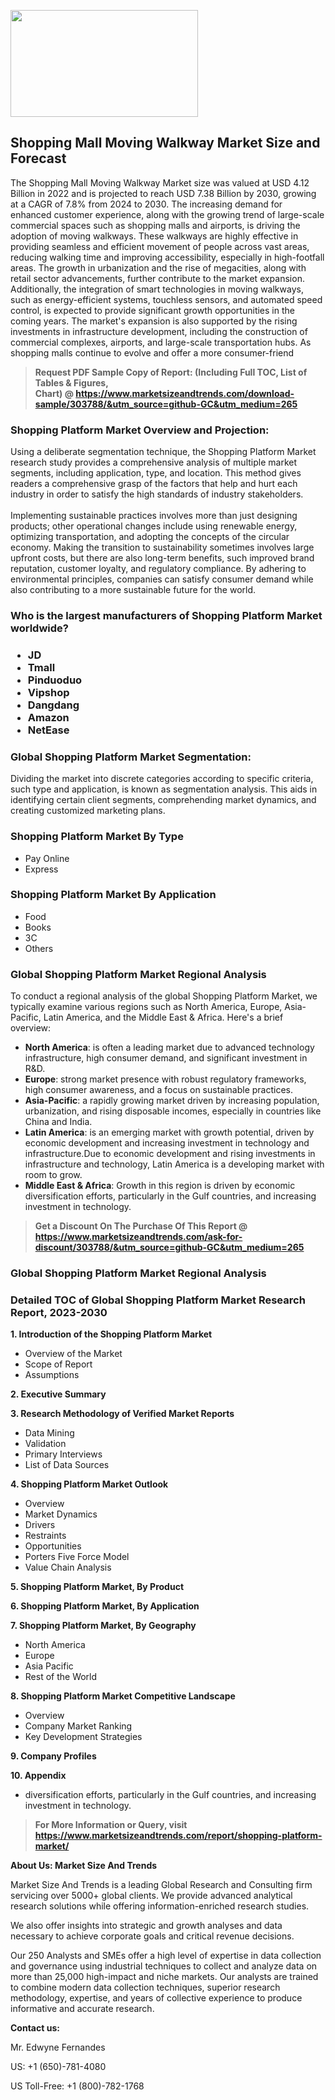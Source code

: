 <p><img class="alignnone size-medium wp-image-20088" src="https://ffe5etoiles.com/wp-content/uploads/2024/12/MST1-300x171.png" alt="" width="300" height="171" /></p><h2>Shopping Mall Moving Walkway Market Size and Forecast</h2><p>The Shopping Mall Moving Walkway Market size was valued at USD 4.12 Billion in 2022 and is projected to reach USD 7.38 Billion by 2030, growing at a CAGR of 7.8% from 2024 to 2030. The increasing demand for enhanced customer experience, along with the growing trend of large-scale commercial spaces such as shopping malls and airports, is driving the adoption of moving walkways. These walkways are highly effective in providing seamless and efficient movement of people across vast areas, reducing walking time and improving accessibility, especially in high-footfall areas. The growth in urbanization and the rise of megacities, along with retail sector advancements, further contribute to the market expansion. Additionally, the integration of smart technologies in moving walkways, such as energy-efficient systems, touchless sensors, and automated speed control, is expected to provide significant growth opportunities in the coming years. The market's expansion is also supported by the rising investments in infrastructure development, including the construction of commercial complexes, airports, and large-scale transportation hubs. As shopping malls continue to evolve and offer a more consumer-friend</p><blockquote id="" class=""><strong>Request PDF Sample Copy of Report: (Including Full TOC, List of Tables &amp; Figures, Chart)&nbsp;@&nbsp;<strong><a href="https://www.marketsizeandtrends.com/download-sample/303788/&utm_source=github-GC&utm_medium=265" target="_blank">https://www.marketsizeandtrends.com/download-sample/303788/&utm_source=github-GC&utm_medium=265</a></strong></strong></blockquote><h3 id="" class="">Shopping Platform Market&nbsp;Overview and Projection:</h3><p id="" class="">Using a deliberate segmentation technique, the Shopping Platform Market research study provides a comprehensive analysis of multiple market segments, including application, type, and location. This method gives readers a comprehensive grasp of the factors that help and hurt each industry in order to satisfy the high standards of industry stakeholders. <br /> <br />Implementing sustainable practices involves more than just designing products; other operational changes include using renewable energy, optimizing transportation, and adopting the concepts of the circular economy. Making the transition to sustainability sometimes involves large upfront costs, but there are also long-term benefits, such improved brand reputation, customer loyalty, and regulatory compliance. By adhering to environmental principles, companies can satisfy consumer demand while also contributing to a more sustainable future for the world.</p><h3 id="" class="">Who is the largest manufacturers of&nbsp;Shopping Platform Market worldwide?</h3><h3 class=""><p><ul><li>JD </li><li> Tmall </li><li> Pinduoduo </li><li> Vipshop </li><li> Dangdang </li><li> Amazon </li><li> NetEase</li></ul></p></h3><h3 id="" class="">Global&nbsp;Shopping Platform Market Segmentation:</h3><p id="" class="">Dividing the market into discrete categories according to specific criteria, such type and application, is known as segmentation analysis. This aids in identifying certain client segments, comprehending market dynamics, and creating customized marketing plans.</p><h3 id="" class="">Shopping Platform Market&nbsp;By Type</h3><p><p><ul><li>Pay Online</li><li> Express</p></li></ul></p></p><h3 id="" class="">Shopping Platform Market&nbsp;By Application</h3><p class=""><p><ul><li>Food</li><li> Books</li><li> 3C</li><li> Others</li></ul></p></p><h3 id="" class="">Global Shopping Platform Market Regional Analysis</h3><p id="" class="">To conduct a regional analysis of the global Shopping Platform Market, we typically examine various regions such as North America, Europe, Asia-Pacific, Latin America, and the Middle East &amp; Africa. Here's a brief overview:</p><ul><li><strong>North America</strong>: is often a leading market due to advanced technology infrastructure, high consumer demand, and significant investment in R&amp;D.</li><li><strong>Europe</strong>: strong market presence with robust regulatory frameworks, high consumer awareness, and a focus on sustainable practices.</li><li><strong>Asia-Pacific</strong>: a rapidly growing market driven by increasing population, urbanization, and rising disposable incomes, especially in countries like China and India.</li><li><strong>Latin America</strong>: is an emerging market with growth potential, driven by economic development and increasing investment in technology and infrastructure.Due to economic development and rising investments in infrastructure and technology, Latin America is a developing market with room to grow.</li><li><strong>Middle East &amp; Africa</strong>: Growth in this region is driven by economic diversification efforts, particularly in the Gulf countries, and increasing investment in technology.</li></ul><blockquote id="" class=""><strong>Get a Discount On The Purchase Of This Report @ <strong><a href="https://www.marketsizeandtrends.com/ask-for-discount/303788/&utm_source=github-GC&utm_medium=265" target="_blank">https://www.marketsizeandtrends.com/ask-for-discount/303788/&utm_source=github-GC&utm_medium=265</a></strong></strong></blockquote><h3 id="" class="">Global Shopping Platform Market Regional Analysis</h3><h3 id="" class="">Detailed TOC of Global Shopping Platform Market Research Report, 2023-2030</h3><p id="" class=""><strong>1. Introduction of the Shopping Platform Market</strong></p><ul><li>Overview of the Market</li><li>Scope of Report</li><li>Assumptions</li></ul><p id="" class=""><strong>2. Executive Summary</strong></p><p id="" class=""><strong>3. Research Methodology of Verified Market Reports</strong></p><ul><li>Data Mining</li><li>Validation</li><li>Primary Interviews</li><li>List of Data Sources</li></ul><p id="" class=""><strong>4. Shopping Platform Market Outlook</strong></p><ul><li>Overview</li><li>Market Dynamics</li><li>Drivers</li><li>Restraints</li><li>Opportunities</li><li>Porters Five Force Model</li><li>Value Chain Analysis</li></ul><p id="" class=""><strong>5. Shopping Platform Market, By Product</strong></p><p id="" class=""><strong>6. Shopping Platform Market, By Application</strong></p><p id="" class=""><strong>7. Shopping Platform Market, By Geography</strong></p><ul><li>North America</li><li>Europe</li><li>Asia Pacific</li><li>Rest of the World</li></ul><p id="" class=""><strong>8. Shopping Platform Market Competitive Landscape</strong></p><ul><li>Overview</li><li>Company Market Ranking</li><li>Key Development Strategies</li></ul><p id="" class=""><strong>9. Company Profiles</strong></p><p id="" class=""><strong>10. Appendix</strong></p><ul><li>diversification efforts, particularly in the Gulf countries, and increasing investment in technology.</li></ul><blockquote id="" class=""><strong>For More Information or Query, visit <strong><strong><a href="https://www.marketsizeandtrends.com/report/shopping-platform-market/" target="_blank">https://www.marketsizeandtrends.com/report/shopping-platform-market/</a></strong></strong></strong></blockquote><p id="" class=""><strong>About Us: Market Size And Trends</strong></p><p id="" class="">Market Size And Trends is a leading Global Research and Consulting firm servicing over 5000+ global clients. We provide advanced analytical research solutions while offering information-enriched research studies.</p><p id="" class="">We also offer insights into strategic and growth analyses and data necessary to achieve corporate goals and critical revenue decisions.</p><p id="" class="">Our 250 Analysts and SMEs offer a high level of expertise in data collection and governance using industrial techniques to collect and analyze data on more than 25,000 high-impact and niche markets. Our analysts are trained to combine modern data collection techniques, superior research methodology, expertise, and years of collective experience to produce informative and accurate research.</p><p id="" class=""><strong>Contact us:</strong></p><p id="" class="">Mr. Edwyne Fernandes</p><p id="" class="">US: +1 (650)-781-4080</p><p id="" class="">US Toll-Free: +1 (800)-782-1768</p>
